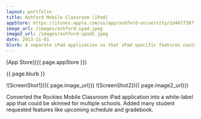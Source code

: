 ```yaml
---
layout: portfolio
title: Ashford Mobile Classroom (iPad)
appStore: https://itunes.apple.com/us/app/ashford-university/id467730770?mt=8
image_url: /images/ashford-ipad.jpeg
image2_url: /images/ashford-ipad2.jpeg
date: 2013-11-01
blurb: A separate iPad application so that iPad specific features could be introduced.
---
```


[App Store]({{ page.appStore }})

{{ page.blurb }}

![ScreenShot1]({{ page.image_url}}) ![ScreenShot2]({{ page.image2_url}})

Converted the Rockies Mobile Classroom iPad application into a white-label app that could be skinned for multiple schools.  Added many student requested features like upcoming schedule and gradebook.
